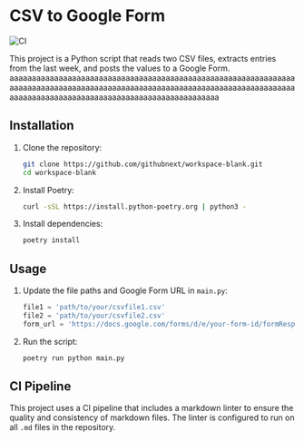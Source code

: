 # CSV to Google Form

![CI](https://github.com/SeanCondon/meter-daily-csv-to-google-form/actions/workflows/ci.yml/badge.svg)

This project is a Python script that reads two CSV files, extracts entries
from the last week, and posts the values to a Google Form.
aaaaaaaaaaaaaaaaaaaaaaaaaaaaaaaaaaaaaaaaaaaaaaaaaaaaaaaaaaaaaaaaaaaaaaaaaaaaaaaaaaaaaaaaaaaaaaaaaaaaaaaaaaaaaaaaaaaaaaaaaaaaaaaaaaaaaaaaaaaaaaaaaaaaaaaaaaaaaaaaaaaaaaaaaaaaaaa
## Installation

1. Clone the repository:

    ```sh
    git clone https://github.com/githubnext/workspace-blank.git
    cd workspace-blank
    ```

2. Install Poetry:

    ```sh
    curl -sSL https://install.python-poetry.org | python3 -
    ```

3. Install dependencies:

    ```sh
    poetry install
    ```

## Usage

1. Update the file paths and Google Form URL in `main.py`:

    ```python
    file1 = 'path/to/your/csvfile1.csv'
    file2 = 'path/to/your/csvfile2.csv'
    form_url = 'https://docs.google.com/forms/d/e/your-form-id/formResponse'
    ```

2. Run the script:

    ```sh
    poetry run python main.py
    ```

## CI Pipeline

This project uses a CI pipeline that includes a markdown linter to ensure the
quality and consistency of markdown files. The linter is configured to run on
all `.md` files in the repository.
